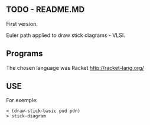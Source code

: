 TODO - README.MD
--------------------

First version.

Euler path applied to draw stick diagrams - VLSI.

Programs
------
The chosen language was Racket <http://racket-lang.org/>

USE
-----

For exemple:

	> (draw-stick-basic pud pdn)
	> stick-diagram
	

